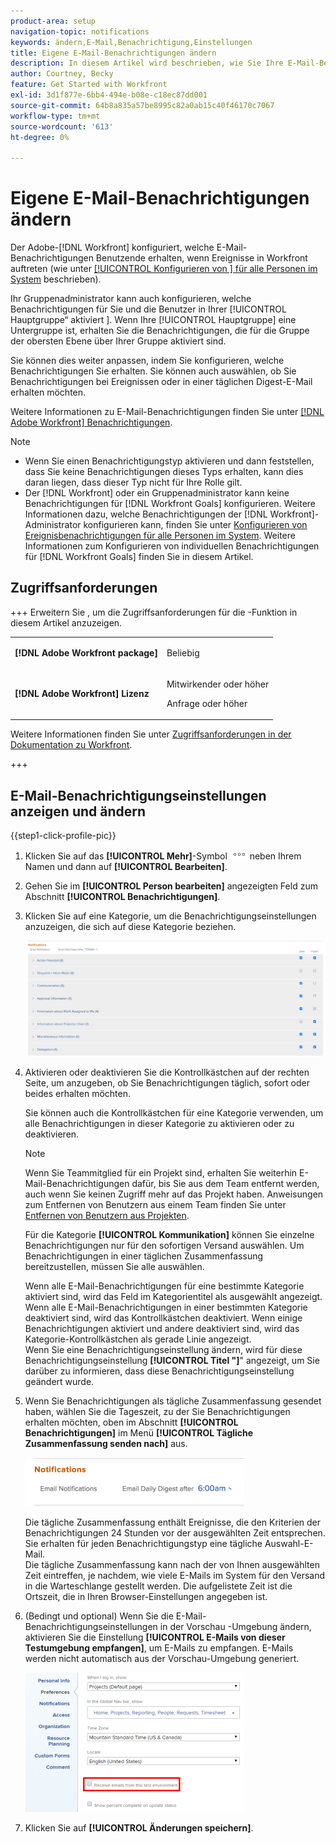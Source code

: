 ```yaml
---
product-area: setup
navigation-topic: notifications
keywords: ändern,E-Mail,Benachrichtigung,Einstellungen
title: Eigene E-Mail-Benachrichtigungen ändern
description: In diesem Artikel wird beschrieben, wie Sie Ihre E-Mail-Benachrichtigungen in Ihrem Benutzerprofil verwalten können.
author: Courtney, Becky
feature: Get Started with Workfront
exl-id: 3d1f877e-6bb4-494e-b08e-c18ec87dd001
source-git-commit: 64b8a835a57be8995c82a0ab15c40f46170c7067
workflow-type: tm+mt
source-wordcount: '613'
ht-degree: 0%

---
```


# Eigene E-Mail-Benachrichtigungen ändern

<!-- Audited: 1/2024 -->

Der Adobe-[!DNL Workfront] konfiguriert, welche E-Mail-Benachrichtigungen Benutzende erhalten, wenn Ereignisse in Workfront auftreten (wie unter [[!UICONTROL Konfigurieren von &#x200B;] für alle Personen im System](../../administration-and-setup/manage-workfront/emails/configure-event-notifications-for-everyone-in-the-system.md) beschrieben).

Ihr Gruppenadministrator kann auch konfigurieren, welche Benachrichtigungen für Sie und die Benutzer in Ihrer [!UICONTROL Hauptgruppe“ aktiviert &#x200B;]. Wenn Ihre [!UICONTROL Hauptgruppe] eine Untergruppe ist, erhalten Sie die Benachrichtigungen, die für die Gruppe der obersten Ebene über Ihrer Gruppe aktiviert sind.

Sie können dies weiter anpassen, indem Sie konfigurieren, welche Benachrichtigungen Sie erhalten. Sie können auch auswählen, ob Sie Benachrichtigungen bei Ereignissen oder in einer täglichen Digest-E-Mail erhalten möchten.

Weitere Informationen zu E-Mail-Benachrichtigungen finden Sie unter [[!DNL Adobe Workfront] Benachrichtigungen](../../workfront-basics/using-notifications/wf-notifications.md).

>[!NOTE]
>
>* Wenn Sie einen Benachrichtigungstyp aktivieren und dann feststellen, dass Sie keine Benachrichtigungen dieses Typs erhalten, kann dies daran liegen, dass dieser Typ nicht für Ihre Rolle gilt.
>* Der [!DNL Workfront] oder ein Gruppenadministrator kann keine Benachrichtigungen für [!DNL Workfront Goals] konfigurieren. Weitere Informationen dazu, welche Benachrichtigungen der [!DNL Workfront]-Administrator konfigurieren kann, finden Sie unter [Konfigurieren von Ereignisbenachrichtigungen für alle Personen im System](../../administration-and-setup/manage-workfront/emails/configure-event-notifications-for-everyone-in-the-system.md). Weitere Informationen zum Konfigurieren von individuellen Benachrichtigungen für [!DNL Workfront Goals] finden Sie in diesem Artikel.
>

## Zugriffsanforderungen

+++ Erweitern Sie , um die Zugriffsanforderungen für die -Funktion in diesem Artikel anzuzeigen.

<table style="table-layout:auto"> 
 <col> 
 </col> 
 <col> 
 </col> 
 <tbody> 
  <tr> 
   <td role="rowheader"><strong>[!DNL Adobe Workfront package]</strong></td> 
   <td> <p>Beliebig</p> </td> 
  </tr> 
  <tr> 
   <td role="rowheader"><strong>[!DNL Adobe Workfront] Lizenz</strong></td> 
   <td> <p>Mitwirkender oder höher</p>
   <p>Anfrage oder höher</p>
   </td> 
  </tr> 
 </tbody> 
</table>

Weitere Informationen finden Sie unter [Zugriffsanforderungen in der Dokumentation zu Workfront](/help/quicksilver/administration-and-setup/add-users/access-levels-and-object-permissions/access-level-requirements-in-documentation.md).

+++

## E-Mail-Benachrichtigungseinstellungen anzeigen und ändern

{{step1-click-profile-pic}}

1. Klicken Sie auf das **[!UICONTROL Mehr]**-Symbol ![Mehr](assets/more-icon.png) neben Ihrem Namen und dann auf **[!UICONTROL Bearbeiten]**.

1. Gehen Sie im **[!UICONTROL Person bearbeiten]** angezeigten Feld zum Abschnitt **[!UICONTROL Benachrichtigungen]**.

1. Klicken Sie auf eine Kategorie, um die Benachrichtigungseinstellungen anzuzeigen, die sich auf diese Kategorie beziehen.

   ![Meine Profilbenachrichtigungen](assets/my-profile-notifications.png)

1. Aktivieren oder deaktivieren Sie die Kontrollkästchen auf der rechten Seite, um anzugeben, ob Sie Benachrichtigungen täglich, sofort oder beides erhalten möchten.

   Sie können auch die Kontrollkästchen für eine Kategorie verwenden, um alle Benachrichtigungen in dieser Kategorie zu aktivieren oder zu deaktivieren.

   >[!NOTE]
   >
   >Wenn Sie Teammitglied für ein Projekt sind, erhalten Sie weiterhin E-Mail-Benachrichtigungen dafür, bis Sie aus dem Team entfernt werden, auch wenn Sie keinen Zugriff mehr auf das Projekt haben. Anweisungen zum Entfernen von Benutzern aus einem Team finden Sie unter [Entfernen von Benutzern aus Projekten](../../manage-work/projects/manage-projects/remove-users-from-projects.md).

   Für die Kategorie **[!UICONTROL Kommunikation]** können Sie einzelne Benachrichtigungen nur für den sofortigen Versand auswählen. Um Benachrichtigungen in einer täglichen Zusammenfassung bereitzustellen, müssen Sie alle auswählen.

   Wenn alle E-Mail-Benachrichtigungen für eine bestimmte Kategorie aktiviert sind, wird das Feld im Kategorientitel als ausgewählt angezeigt. Wenn alle E-Mail-Benachrichtigungen in einer bestimmten Kategorie deaktiviert sind, wird das Kontrollkästchen deaktiviert. Wenn einige Benachrichtigungen aktiviert und andere deaktiviert sind, wird das Kategorie-Kontrollkästchen als gerade Linie angezeigt.\
   Wenn Sie eine Benachrichtigungseinstellung ändern, wird für diese Benachrichtigungseinstellung **[!UICONTROL Titel &quot;]**&quot; angezeigt, um Sie darüber zu informieren, dass diese Benachrichtigungseinstellung geändert wurde.

1. Wenn Sie Benachrichtigungen als tägliche Zusammenfassung gesendet haben, wählen Sie die Tageszeit, zu der Sie Benachrichtigungen erhalten möchten, oben im Abschnitt **[!UICONTROL Benachrichtigungen]** im Menü **[!UICONTROL Tägliche Zusammenfassung senden nach]** aus.

   ![Daily Digest - Tageszeit auswählen](assets/digest-time-stamp-my-settings-350x78.png)

   Die tägliche Zusammenfassung enthält Ereignisse, die den Kriterien der Benachrichtigungen 24 Stunden vor der ausgewählten Zeit entsprechen. Sie erhalten für jeden Benachrichtigungstyp eine tägliche Auswahl-E-Mail.\
   Die tägliche Zusammenfassung kann nach der von Ihnen ausgewählten Zeit eintreffen, je nachdem, wie viele E-Mails im System für den Versand in die Warteschlange gestellt werden. Die aufgelistete Zeit ist die Ortszeit, die in Ihren Browser-Einstellungen angegeben ist.

1. (Bedingt und optional) Wenn Sie die E-Mail-Benachrichtigungseinstellungen in der Vorschau -Umgebung ändern, aktivieren Sie die Einstellung **[!UICONTROL E-Mails von dieser Testumgebung empfangen]**, um E-Mails zu empfangen. E-Mails werden nicht automatisch aus der Vorschau-Umgebung generiert.

   ![E-Mails von Sandbox empfangen](assets/receive-emails-from-sandbox-setting-edit-350x223.png)

1. Klicken Sie auf **[!UICONTROL Änderungen speichern]**.
